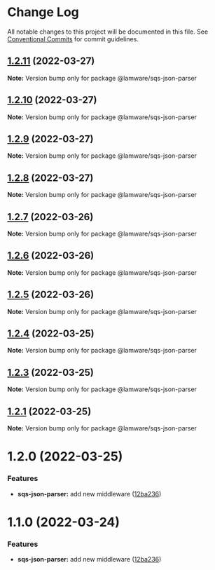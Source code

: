 # Change Log

All notable changes to this project will be documented in this file.
See [Conventional Commits](https://conventionalcommits.org) for commit guidelines.

## [1.2.11](https://github.com/evilkiwi/lamware/compare/@lamware/sqs-json-parser@1.2.10...@lamware/sqs-json-parser@1.2.11) (2022-03-27)

**Note:** Version bump only for package @lamware/sqs-json-parser





## [1.2.10](https://github.com/evilkiwi/lamware/compare/@lamware/sqs-json-parser@1.2.9...@lamware/sqs-json-parser@1.2.10) (2022-03-27)

**Note:** Version bump only for package @lamware/sqs-json-parser





## [1.2.9](https://github.com/evilkiwi/lamware/compare/@lamware/sqs-json-parser@1.2.8...@lamware/sqs-json-parser@1.2.9) (2022-03-27)

**Note:** Version bump only for package @lamware/sqs-json-parser





## [1.2.8](https://github.com/evilkiwi/lamware/compare/@lamware/sqs-json-parser@1.2.7...@lamware/sqs-json-parser@1.2.8) (2022-03-27)

**Note:** Version bump only for package @lamware/sqs-json-parser





## [1.2.7](https://github.com/evilkiwi/lamware/compare/@lamware/sqs-json-parser@1.2.6...@lamware/sqs-json-parser@1.2.7) (2022-03-26)

**Note:** Version bump only for package @lamware/sqs-json-parser





## [1.2.6](https://github.com/evilkiwi/lamware/compare/@lamware/sqs-json-parser@1.2.5...@lamware/sqs-json-parser@1.2.6) (2022-03-26)

**Note:** Version bump only for package @lamware/sqs-json-parser





## [1.2.5](https://github.com/evilkiwi/lamware/compare/@lamware/sqs-json-parser@1.2.4...@lamware/sqs-json-parser@1.2.5) (2022-03-26)

**Note:** Version bump only for package @lamware/sqs-json-parser





## [1.2.4](https://github.com/evilkiwi/lamware/compare/@lamware/sqs-json-parser@1.2.3...@lamware/sqs-json-parser@1.2.4) (2022-03-25)

**Note:** Version bump only for package @lamware/sqs-json-parser





## [1.2.3](https://github.com/evilkiwi/lamware/compare/@lamware/sqs-json-parser@1.2.1...@lamware/sqs-json-parser@1.2.3) (2022-03-25)

**Note:** Version bump only for package @lamware/sqs-json-parser





## [1.2.1](https://github.com/evilkiwi/lamware/compare/@lamware/sqs-json-parser@1.2.0...@lamware/sqs-json-parser@1.2.1) (2022-03-25)

**Note:** Version bump only for package @lamware/sqs-json-parser





# 1.2.0 (2022-03-25)


### Features

* **sqs-json-parser:** add new middleware ([12ba236](https://github.com/evilkiwi/lamware/commit/12ba2362e0527c3faad031b9f3b87cdd6e11db2c))





# 1.1.0 (2022-03-24)


### Features

* **sqs-json-parser:** add new middleware ([12ba236](https://github.com/evilkiwi/lamware/commit/12ba2362e0527c3faad031b9f3b87cdd6e11db2c))

